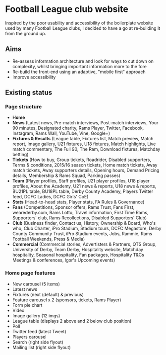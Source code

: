 # Football League club website
Inspired by the poor usability and accessibility of the boilerplate website used by many Football League clubs, I decided to have a go at re-building it from the ground up.

## Aims
* Re-assess information architecture and look for ways to cut down on complexity, whilst bringing important information more to the fore
* Re-build the front-end using an adaptive, "mobile first" approach
* Improve accessibility

## Existing status

### Page structure
* **Home**
* **News** (Latest news, Pre-match interviews, Post-match interviews, Your 90 minutes, Designated charity, Rams Player, Twitter, Facebook, Instagram, Rams Wall, YouTube, Vine, Google+)
* **Fixtures & Results** (League table, Fixtures list, Match preview, Match report, Image gallery, U21 fixtures, U18 fixtures, Match highlights, Live match commentary, The Full 90, The Ram, Download fixtures, Matchday betting)
* **Tickets** (How to buy, Group tickets, Roadrider, Disabled supporters, Terms & conditions, 2015/16 season tickets, Home match tickets, Away match tickets, Away supporters details, Opening hours, Demand Pricing details, Membership & Rams Squad, Parking passes)
* **Team** (Player profiles, Staff profiles, U21 player profiles, U18 player profiles, About the Academy, U21 news & reports, U18 news & reports, BU21PL table, BU18PL table, Derby County Academy, Players Twitter feed, DCFC Ladies, DCFC Girls' CoE)
* **Stats** (Head-to-head stats, Player stats, FA Rules & Governance)
* **Fans** (Competitions, Sponsor offers, Rams Trust, Fans First, wearederby.com, Rams Lotto, Travel information, First Time Rams, Supporters' club, Rams Recollections, Disabled Supporters' Club)
* **Club** (Business finder, Contact us, History, Ownership & Board, Who's who, Club Charter, iPro Stadium, Stadium tours, DCFC Megastore, Derby County Community Trust, iPro Stadium events, Jobs, Rammie, Rams Football Weekends, Press & Media)
* **Commercial** (Commercial stories, Advertisters & Partners, QTS Group, University of Derby, Team Derby, Hospitality website, Matchday hospitality, Seasonal hospitality, Fan packages, Hospitality T&Cs Meetings & conferences, Igor's Upcoming events)

### Home page features
* New carousel (5 items)
* Latest news
* Fixtures (next (default) & previous)
* Feature carousel x 2 (sponsors, tickets, Rams Player)
* Form pie chart
* Video
* Image gallery (12 imgs)
* League table (displays 2 above and 2 below club position)
* Poll
* Twitter feed (latest Tweet)
* Players carousel
* Search (right side flyout)
* Mailing list (right side flyout)